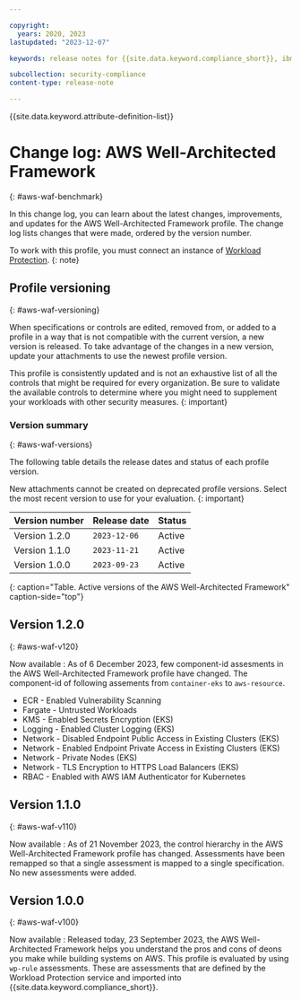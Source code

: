 ```yaml
---

copyright:
  years: 2020, 2023
lastupdated: "2023-12-07"

keywords: release notes for {{site.data.keyword.compliance_short}}, ibm security best practices, profile changes, enhancements, fixes, improvements

subcollection: security-compliance
content-type: release-note

---
```


{{site.data.keyword.attribute-definition-list}}

# Change log: AWS Well-Architected Framework
{: #aws-waf-benchmark}

In this change log, you can learn about the latest changes, improvements, and updates for the AWS Well-Architected Framework profile. The change log lists changes that were made, ordered by the version number.


To work with this profile, you must connect an instance of [Workload Protection](/docs/security-compliance?topic=security-compliance-setup-workload-protection).
{: note}


## Profile versioning
{: #aws-waf-versioning}

When specifications or controls are edited, removed from, or added to a profile in a way that is not compatible with the current version, a new version is released. To take advantage of the changes in a new version, update your attachments to use the newest profile version.

This profile is consistently updated and is not an exhaustive list of all the controls that might be required for every organization. Be sure to validate the available controls to determine where you might need to supplement your workloads with other security measures.
{: important}


### Version summary
{: #aws-waf-versions}

The following table details the release dates and status of each profile version.



New attachments cannot be created on deprecated profile versions. Select the most recent version to use for your evaluation.
{: important}



| Version number | Release date | Status |
|:---------------|:-------------|:-------|
| Version 1.2.0 | `2023-12-06` | Active |
| Version 1.1.0 | `2023-11-21` | Active |
| Version 1.0.0 | `2023-09-23` | Active |
{: caption="Table. Active versions of the AWS Well-Architected Framework" caption-side="top"}

## Version 1.2.0
{: #aws-waf-v120}

Now available
:   As of 6 December 2023, few component-id assesments in the AWS Well-Architected Framework profile have changed. The component-id of following assements from `container-eks` to `aws-resource`.

   * ECR - Enabled Vulnerability Scanning
   * Fargate - Untrusted Workloads
   * KMS - Enabled Secrets Encryption (EKS)
   * Logging - Enabled Cluster Logging (EKS)
   * Network - Disabled Endpoint Public Access in Existing Clusters (EKS)
   * Network - Enabled Endpoint Private Access in Existing Clusters (EKS)
   * Network - Private Nodes (EKS)
   * Network - TLS Encryption to HTTPS Load Balancers (EKS)
   * RBAC - Enabled with AWS IAM Authenticator for Kubernetes

## Version 1.1.0
{: #aws-waf-v110}

Now available
:   As of 21 November 2023, the control hierarchy in the AWS Well-Architected Framework profile has changed. Assessments have been remapped so that a single assessment is mapped to a single specification. No new assessments were added.


## Version 1.0.0
{: #aws-waf-v100}

Now available
:   Released today, 23 September 2023, the AWS Well-Architected Framework helps you understand the pros and cons of deons you make while building systems on AWS. This profile is evaluated by using `wp-rule` assessments. These are assessments that are defined by the Workload Protection service and imported into {{site.data.keyword.compliance_short}}.
